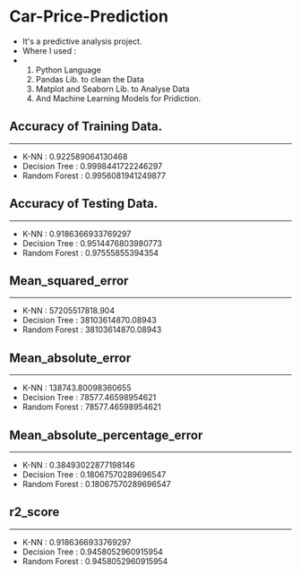 # Car-Price-Prediction
- It's a predictive analysis project.
- Where I used :
-  1. Python Language
   2. Pandas Lib. to clean the Data
   3. Matplot and Seaborn Lib. to Analyse Data
   4. And Machine Learning Models for Pridiction.

## Accuracy of Training Data.
-----------------------------------------------------------------------------------------
- K-NN           : 0.922589064130468
- Decision Tree  : 0.9998441722246297
- Random Forest  : 0.9956081941249877

## Accuracy of Testing Data.
----------------------------------------------------------------------------------------
- K-NN           : 0.9186366933769297
- Decision Tree  : 0.9514476803980773
- Random Forest  : 0.97555855394354

## Mean_squared_error
----------------------------------------------------------------------------------------
- K-NN : 57205517818.904
- Decision Tree : 38103614870.08943
- Random Forest : 38103614870.08943

## Mean_absolute_error
----------------------------------------------------------------------------------------
- K-NN : 138743.80098360655
- Decision Tree : 78577.46598954621
- Random Forest : 78577.46598954621

## Mean_absolute_percentage_error
----------------------------------------------------------------------------------------
- K-NN : 0.38493022877198146
- Decision Tree : 0.18067570289696547
- Random Forest : 0.18067570289696547

## r2_score
----------------------------------------------------------------------------------------
- K-NN : 0.9186366933769297
- Decision Tree : 0.9458052960915954
- Random Forest : 0.9458052960915954
